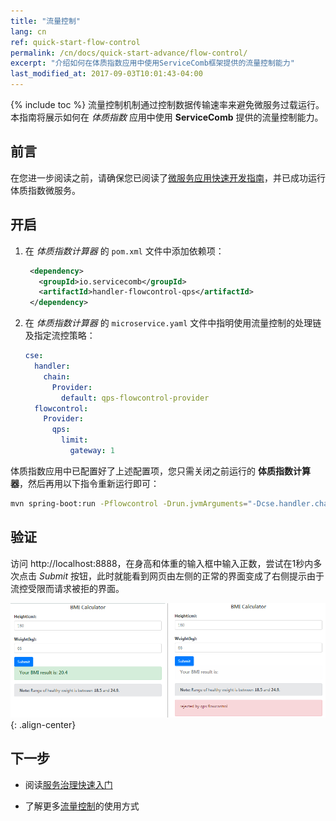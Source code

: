 ```yaml
---
title: "流量控制"
lang: cn
ref: quick-start-flow-control
permalink: /cn/docs/quick-start-advance/flow-control/
excerpt: "介绍如何在体质指数应用中使用ServiceComb框架提供的流量控制能力"
last_modified_at: 2017-09-03T10:01:43-04:00
---
```


{% include toc %}
流量控制机制通过控制数据传输速率来避免微服务过载运行。本指南将展示如何在 *体质指数* 应用中使用 **ServiceComb** 提供的流量控制能力。

## 前言

在您进一步阅读之前，请确保您已阅读了[微服务应用快速开发指南](/cn/docs/quick-start-bmi/)，并已成功运行体质指数微服务。

## 开启

1. 在 *体质指数计算器* 的 `pom.xml` 文件中添加依赖项：

   ```xml
    <dependency>
      <groupId>io.servicecomb</groupId>
      <artifactId>handler-flowcontrol-qps</artifactId>
    </dependency>
   ```

2. 在 *体质指数计算器* 的 `microservice.yaml` 文件中指明使用流量控制的处理链及指定流控策略：

   ```yaml
   cse:
     handler:
       chain:
         Provider:
           default: qps-flowcontrol-provider
     flowcontrol:
       Provider:
         qps:
           limit:
             gateway: 1
   ```

体质指数应用中已配置好了上述配置项，您只需关闭之前运行的 **体质指数计算器**，然后再用以下指令重新运行即可：

```bash
mvn spring-boot:run -Pflowcontrol -Drun.jvmArguments="-Dcse.handler.chain.Provider.default=qps-flowcontrol-provider -Dcse.flowcontrol.Provider.qps.limit.gateway=1"
```

## 验证 

访问 <a>http://localhost:8888</a>，在身高和体重的输入框中输入正数，尝试在1秒内多次点击 *Submit* 按钮，此时就能看到网页由左侧的正常的界面变成了右侧提示由于流控受限而请求被拒的界面。

![流量控制效果图](/assets/images/flow-control-result.png){: .align-center}

## 下一步

* 阅读[服务治理快速入门](/cn/docs/quick-start-advance/service-management/)

* 了解更多[流量控制](/cn/users/service-configurations/#限流策略)的使用方式
